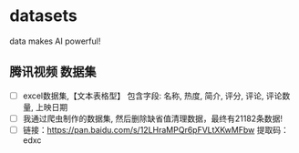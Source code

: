 # datasets
 data makes AI powerful!
## 腾讯视频 数据集
- [ ] excel数据集,【文本表格型】 包含字段: 名称, 热度, 简介, 评分, 评论, 评论数量, 上映日期
- [ ] 我通过爬虫制作的数据集, 然后删除缺省值清理数据，最终有21182条数据!
- [ ] 链接：https://pan.baidu.com/s/12LHraMPQr6pFVLtXKwMFbw 提取码：edxc 
